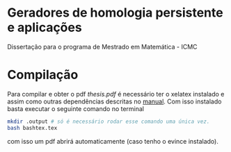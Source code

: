 Geradores de homologia persistente e aplicações
=========

Dissertação para o programa de Mestrado em Matemática - ICMC

Compilação
==
Para compilar e obter o pdf *thesis.pdf* é necessário ter o xelatex
instalado e assim como outras dependências descritas no [manual](https://github.com/lordantonelli/thesis-model-icmc/blob/master/Manual-como-utilizar.pdf).
Com isso instalado basta executar o seguinte comando no terminal
```bash
mkdir .output # só é necessário rodar esse comando uma única vez. 
bash bashtex.tex
```
com isso um pdf abrirá automaticamente (caso tenho o evince instalado).  
